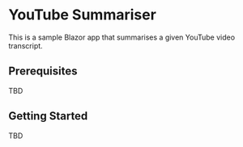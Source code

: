 # YouTube Summariser

This is a sample Blazor app that summarises a given YouTube video transcript.

## Prerequisites

TBD

## Getting Started

TBD
